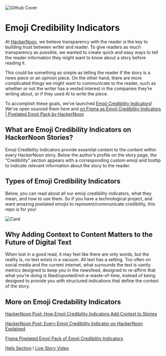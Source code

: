 ![Github Cover](https://github.com/hackernoon/credibility-indicators/assets/53912722/8053abb6-7d35-470c-adb9-41a3fc17dbc1)


# Emoji Credibility Indicators
At [HackerNoon](https://hackernoon.com), we believe transparency with the reader is the key to building trust between writer and reader. To give readers as much transparency as possible, we wanted to create quick and easy ways to tell the reader information they might want to know about a story before reading it.

This could be something as simple as telling the reader if the story is a news piece or an opinion piece. On the other hand, there are more complicated things we might want to communicate to the reader, such as whether or not the writer has a vested interest in the companies they’re writing about, or if they used AI to write the piece.

To accomplish these goals, we’ve launched [Emoji Credibility Indicators](https://hackernoon.com/tagged/emoji-credibility-indicators)! We've open sourced them here and [on Figma as Emoji Credibility Indicators | Pixelated Emoji Pack by HackerNoon](https://www.figma.com/community/file/1360294413073459375/pixelated-emoji-pack-emoji-credibility-indicators-by-hackernoon)

## What are Emoji Credibility Indicators on HackerNoon Stories?
Emoji Credibility Indicators provide essential context to the content within every HackerNoon story. Below the author’s profile on the story page, the “Credibility” section appears with a corresponding custom emoji and tooltip to indicate relevant information about the story to the reader.

## Types of Emoji Credibility Indicators
Below, you can read about all our emoji credibility indicators, what they mean, and how to use them. So if you have a technological project, and want amazing pixelated emojis to represent/communicate credibility, this repo is for you!

![Card](https://github.com/hackernoon/emoji-credibility-indicators/assets/53912722/3e77751f-ab5d-4481-8c0c-2593d911f4d7)


## Why Adding Context to Content Matters to the Future of Digital Text
When lost in a good read, it may feel like there are only words, but the reality is, no text exists in a vacuum. All text has a setting. Too often on social media and the current internet, what surrounds the text is vanity metrics designed to keep you in the newsfeed, designed to re-affirm that what you’re doing is liked/upvoted/not-a-waste-of-time, instead of being designed to provide you with structured indications that define the context of the story.

## More on Emoji Credability Indicators

[HackerNoon Post: How Emoji Credibility Indicators Add Context to Stories](https://hackernoon.com/how-emoji-credibility-indicators-add-context-to-hackernoon-stories)

[HackerNoon Post: Every Emoji Credibility Indicator on HackerNoon Explained](https://hackernoon.com/every-emoji-credibility-indicator-on-hackernoon-explained)

[Figma Pixelated Emoji Pack of Emoji Credibility Indicators](https://www.figma.com/community/file/1360294413073459375/pixelated-emoji-pack-emoji-credibility-indicators-by-hackernoon)

[Help Section](https://help.hackernoon.com/emoji-credibility-indicators)  I  [Live Story Video](https://www.youtube.com/watch?v=dZdXRnmdQtQ)       

